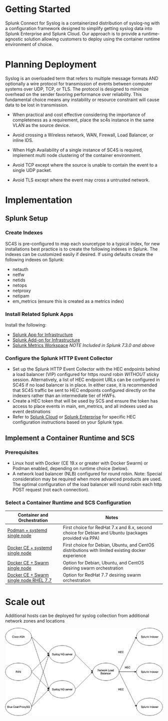 # Getting Started

Splunk Connect for Syslog is a containerized distribution of syslog-ng with a configuration framework
designed to simplify getting syslog data into Splunk Enterprise and Splunk Cloud. Our approach is
to provide a runtime-agnostic solution allowing customers to deploy using the container runtime
environment of choice.


# Planning Deployment

Syslog is an overloaded term that refers to multiple message formats AND optionally a wire protocol for
transmission of events between computer systems over UDP, TCP, or TLS. The protocol is designed to minimize
overhead on the sender favoring performance over reliability. This fundamental choice means any instability
or resource constraint will cause data to be lost in transmission.

* When practical and cost effective considering the importance of completeness as a requirement, place the sc4s
instance in the same VLAN as the source device.

* Avoid crossing a Wireless network, WAN, Firewall, Load Balancer, or inline IDS.
* When High Availability of a single instance of SC4S is required, implement multi node clustering of the container
environment.
* Avoid TCP except where the source is unable to contain the event to a single UDP packet.
* Avoid TLS except where the event may cross a untrusted network.


# Implementation

## Splunk Setup

### Create Indexes

SC4S is pre-configured to map each sourcetype to a typical index, for new installations best practice is to create the following
indexes in Splunk. The indexes can be customized easily if desired. If using defaults create the following indexes on Splunk:

* netauth
* netfw
* netids
* netops
* netproxy
* netipam
* em_metrics (ensure this is created as a metrics index)

### Install Related Splunk Apps

Install the following:

* [Splunk App for Infrastructure](https://splunkbase.splunk.com/app/3975/)
* [Splunk Add-on for Infrastructure](https://splunkbase.splunk.com/app/4217/)
* [Splunk Metrics Workspace](https://splunkbase.splunk.com/app/4192/) *NOTE Included in Splunk 7.3.0 and above*

### Configure the Splunk HTTP Event Collector

- Set up the Splunk HTTP Event Collector with the HEC endpoints behind a load balancer (VIP) configured for https round robin *WITHOUT* sticky
session.  Alternatively, a list of HEC endpoint URLs can be configured in SC4S if no load balancer is in place.  In either case, it is
recommended that SC4S traffic be sent to HEC endpoints configured directly on the indexers rather than an intermediate tier of HWFs.
- Create a HEC token that will be used by SCS and ensure the token has access to place events in main, em_metrics, and all indexes used as
event destinations
- Refer to [Splunk Cloud](http://docs.splunk.com/Documentation/Splunk/7.3.1/Data/UsetheHTTPEventCollector#Configure_HTTP_Event_Collector_on_managed_Splunk_Cloud)
or [Splunk Enterprise](http://dev.splunk.com/view/event-collector/SP-CAAAE6Q) for specific HEC configuration instructions based on your
Splunk type.

## Implement a Container Runtime and SCS

### Prerequisites

* Linux host with Docker (CE 19.x or greater with Docker Swarm) or Podman enabled, depending on runtime choice (below).
* A network load balancer (NLB) configured for round robin. Note: Special consideration may be required when more advanced products are used. The optimal configuration of the load balancer will round robin each http POST request (not each connection).

### Select a Container Runtime and SCS Configuration

| Container and Orchestration | Notes |
|-----------------------------|-------|
| [Podman + systemd single node](gettingstarted/podman-systemd-general.md) | First choice for RedHat 7.x and 8.x, second choice for Debian and Ubuntu (packages provided via PPA) |
| [Docker CE + systemd single node](gettingstarted/docker-systemd-general.md) | First choice for Debian, Ubuntu, and CentOS distributions with limited existing docker experience |
| [Docker CE + Swarm single node](gettingstarted/docker-swarm-general.md) | Option for Debian, Ubuntu, and CentOS  desiring swarm orchestration |
| [Docker CE + Swarm single node RHEL 7.7](gettingstarted/docker-swarm-rhel7.md) | Option for RedHat 7.7 desiring swarm orchestration |


# Scale out

Additional hosts can be deployed for syslog collection from additional network zones and locations

![SC4S deployment diagram](SC4S%20deployment.png)
